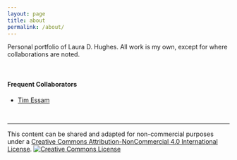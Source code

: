 ```yaml
---
layout: page
title: about
permalink: /about/
---
```


Personal portfolio of Laura D. Hughes.  All work is my own, except for where collaborations are noted.

<br>

#### Frequent Collaborators
* [Tim Essam](https://www.linkedin.com/in/timessam)

<br>
<hr>

This content can be shared and adapted for non-commercial purposes under a <a rel="license" href="http://creativecommons.org/licenses/by-nc/4.0/">Creative Commons Attribution-NonCommercial 4.0 International License</a>. <a rel="license" href="http://creativecommons.org/licenses/by-nc/4.0/"><img alt="Creative Commons License" style="border-width:0" src="https://i.creativecommons.org/l/by-nc/4.0/80x15.png" /></a><br />
